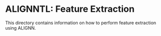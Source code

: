 # ALIGNNTL: Feature Extraction

This directory contains information on how to perform feature extraction using ALIGNN.
